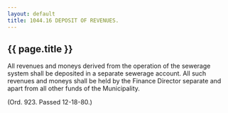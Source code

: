 ```yaml
---
layout: default 
title: 1044.16 DEPOSIT OF REVENUES.
---
```


{{ page.title }}
----------------

All revenues and moneys derived from the operation of the sewerage
system shall be deposited in a separate sewerage account. All such
revenues and moneys shall be held by the Finance Director separate and
apart from all other funds of the Municipality.

(Ord. 923. Passed 12-18-80.)
